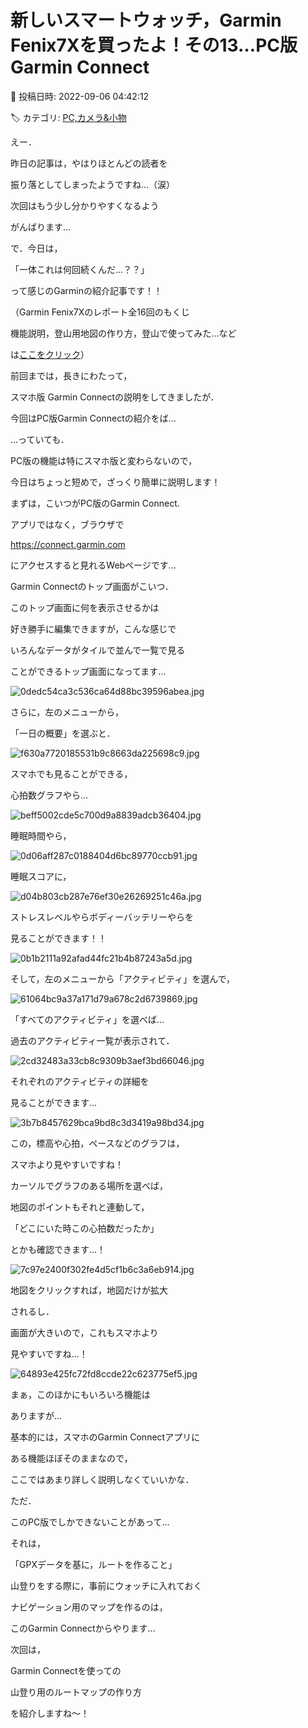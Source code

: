 # 新しいスマートウォッチ，Garmin Fenix7Xを買ったよ！その13…PC版Garmin Connect

📅 投稿日時: 2022-09-06 04:42:12

🏷️ カテゴリ: [PC,カメラ&小物](c0d8caed13e597efe97b661a8ae56bed0.md)

えー．


昨日の記事は，やはりほとんどの読者を


振り落としてしまったようですね…（涙）


次回はもう少し分かりやすくなるよう


がんばります…





で．今日は，


「一体これは何回続くんだ…？？」


って感じのGarminの紹介記事です！！





（Garmin Fenix7Xのレポート全16回のもくじ


機能説明，登山用地図の作り方，登山で使ってみた…など


は[ここをクリック](e516b23a4874189de2e9208be87fa5184.md)）





前回までは，長きにわたって，


スマホ版 Garmin Connectの説明をしてきましたが．


今回はPC版Garmin Connectの紹介をば…





…っていても．


PC版の機能は特にスマホ版と変わらないので，


今日はちょっと短めで，ざっくり簡単に説明します！





まずは，こいつがPC版のGarmin Connect.


アプリではなく，ブラウザで


https://connect.garmin.com


にアクセスすると見れるWebページです…





Garmin Connectのトップ画面がこいつ．


このトップ画面に何を表示させるかは


好き勝手に編集できますが，こんな感じで


いろんなデータがタイルで並んで一覧で見る


ことができるトップ画面になってます…




![0dedc54ca3c536ca64d88bc39596abea.jpg](images/0dedc54ca3c536ca64d88bc39596abea.jpg)







さらに，左のメニューから，


「一日の概要」を選ぶと．




![f630a7720185531b9c8663da225698c9.jpg](images/f630a7720185531b9c8663da225698c9.jpg)







スマホでも見ることができる，


心拍数グラフやら…




![beff5002cde5c700d9a8839adcb36404.jpg](images/beff5002cde5c700d9a8839adcb36404.jpg)




睡眠時間やら，




![0d06aff287c0188404d6bc89770ccb91.jpg](images/0d06aff287c0188404d6bc89770ccb91.jpg)




睡眠スコアに，




![d04b803cb287e76ef30e26269251c46a.jpg](images/d04b803cb287e76ef30e26269251c46a.jpg)




ストレスレベルやらボディーバッテリーやらを


見ることができます！！




![0b1b2111a92afad44fc21b4b87243a5d.jpg](images/0b1b2111a92afad44fc21b4b87243a5d.jpg)







そして，左のメニューから「アクティビティ」を選んで，




![61064bc9a37a171d79a678c2d6739869.jpg](images/61064bc9a37a171d79a678c2d6739869.jpg)




「すべてのアクティビティ」を選べば…


過去のアクティビティ一覧が表示されて．




![2cd32483a33cb8c9309b3aef3bd66046.jpg](images/2cd32483a33cb8c9309b3aef3bd66046.jpg)




それぞれのアクティビティの詳細を


見ることができます…




![3b7b8457629bca9bd8c3d3419a98bd34.jpg](images/3b7b8457629bca9bd8c3d3419a98bd34.jpg)




この，標高や心拍，ペースなどのグラフは，


スマホより見やすいですね！


カーソルでグラフのある場所を選べば，


地図のポイントもそれと連動して，


「どこにいた時この心拍数だったか」


とかも確認できます…！




![7c97e2400f302fe4d5cf1b6c3a6eb914.jpg](images/7c97e2400f302fe4d5cf1b6c3a6eb914.jpg)




地図をクリックすれば，地図だけが拡大


されるし．


画面が大きいので，これもスマホより


見やすいですね…！




![64893e425fc72fd8ccde22c623775ef5.jpg](images/64893e425fc72fd8ccde22c623775ef5.jpg)







まぁ，このほかにもいろいろ機能は


ありますが…


基本的には，スマホのGarmin Connectアプリに


ある機能ほぼそのままなので，


ここではあまり詳しく説明しなくていいかな．





ただ．


このPC版でしかできないことがあって…


それは，


「GPXデータを基に，ルートを作ること」


山登りをする際に，事前にウォッチに入れておく


ナビゲーション用のマップを作るのは，


このGarmin Connectからやります…





次回は，


Garmin Connectを使っての


山登り用のルートマップの作り方


を紹介しますね～！
